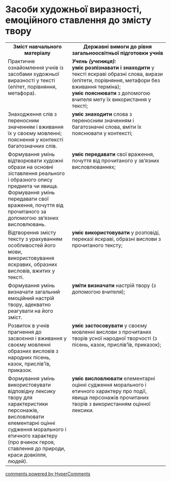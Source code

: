 <div id="hypercomments_widget" class="js-hypercomments-widget invisible"></div>

# Засоби художньої виразності, емоційного ставлення до змісту твору 

<table>
  <tr>
    <td width="40%" align="center"><b>Зміст навчального матеріалу<b></td>
    <td width="60%" align="center"><b>Державні вимоги до рівня загальноосвітньої підготовки учнів</b></td>
  </tr>
  <tr>
    <td width="40%" style="vertical-align:top !important;">
Практичне ознайомлення учнів із засобами художньої виразності у тексті (епітет, порівняння, метафора).<br></td>
    <td width="60%" style="vertical-align:top !important;">
<i><b>Учень (учениця):</b></i><br>
<b>уміє розпізнавати і знаходити</b> у тексті яскраві образні слова, вирази (епітети, порівняння, метафори без вживання терміна);<br>
<b>уміє пояснювати</b> з допомогою вчителя мету їх використання у тексті;<br></td>
  </tr>
  <tr>
    <td width="40%" style="vertical-align:top !important;">
Знаходження слів з переносним значенням і вживання їх у своєму мовленні; пояснення у контексті багатозначних слів.<br></td>
    <td width="60%" style="vertical-align:top !important;">
<b>уміє знаходити</b> слова з переносним значенням і багатозначні слова, вміти їх пояснювати у контексті;<br></td>
  </tr>
  <tr>
    <td width="40%" style="vertical-align:top !important;">
Формування умінь відтворювати художні образи на основні зіставлення реального і образного опису предмета чи явища.<br>
Формування умінь передавати свої враження, почуття від прочитаного за допомогою зв’язних висловлювань.<br></td>
    <td width="60%" style="vertical-align:top !important;">
<b>уміє передавати</b> свої враження, почуття від прочитаного у зв’язних висловлюваннях;<br></td>
  </tr>
  <tr>
    <td width="40%" style="vertical-align:top !important;">
Відтворення змісту тексту з урахуванням особливостей його мови, використовування яскравих, образних висловів, вжитих у тексті.</td>
    <td width="60%" style="vertical-align:top !important;">
<b>уміє використовувати</b> у розповіді, переказі яскраві, образні вислови з прочитаного тексту;<br></td>
  </tr>
  <tr>
    <td width="40%" style="vertical-align:top !important;">
Формування умінь визначати загальний емоційний настрій твору, адекватно реагувати на його зміст.</td>
    <td width="60%" style="vertical-align:top !important;">
<b>уміти визначати</b> настрій твору (з допомогою вчителя);</td>
  </tr>
  <tr>
    <td width="40%" style="vertical-align:top !important;">
Розвиток в учнів прагнення до засвоєння і вживання у своєму мовленні образних висловів з народних пісень, казок, прислів’їв, приказок.</td>
    <td width="60%" style="vertical-align:top !important;">
<b>уміє застосовувати</b> у своєму мовленні вислови з прочитаних творів усної народної творчості (з пісень, казок, прислів’їв, приказок);</td>
  </tr>
  <tr>
    <td width="40%" style="vertical-align:top !important;">
Формування умінь використовувати відповідну лексику твору для характеристики персонажів, висловлювати елементарні оцінні судження морального і етичного характеру (про вчинок героя, ставлення до природи, краси довкілля, людей).</td>
    <td width="60%" style="vertical-align:top !important;">
<b>уміє висловлювати</b> елементарні оцінні судження морального і етичного характеру про події, явища персонажів прочитаних творів з використанням оцінної лексики.</td>
  </tr>
</table>

<div class="js-hypercomments-container">
<a href="http://hypercomments.com" class="hc-link" title="comments widget">comments powered by HyperComments</a>
</div>
